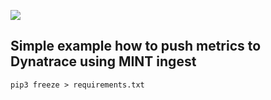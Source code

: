 ![](https://img.shields.io/docker/cloud/build/lkoniecki/python-mint?style=plastic)
## Simple example how to push metrics to Dynatrace using MINT ingest

```
pip3 freeze > requirements.txt
```
